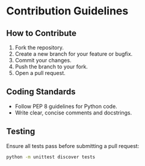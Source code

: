 # Contribution Guidelines

## How to Contribute
1. Fork the repository.
2. Create a new branch for your feature or bugfix.
3. Commit your changes.
4. Push the branch to your fork.
5. Open a pull request.

## Coding Standards
- Follow PEP 8 guidelines for Python code.
- Write clear, concise comments and docstrings.

## Testing
Ensure all tests pass before submitting a pull request:
```bash
python -m unittest discover tests
```